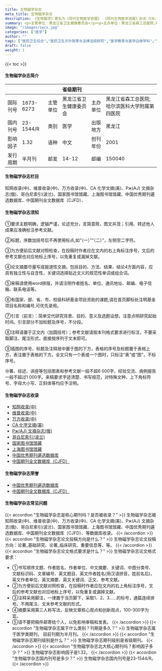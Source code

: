 ```yaml
---
title: 生物磁学杂志
meta_title: 生物磁学杂志
description: 《生物磁学》更名为《现代生物医学进展》 《现代生物医学进展》杂志（CN:23-1544/R）内容丰富、思想健康，2001年创刊，目前以半月刊形式发行，刊物对外积极扩大宣传，致力于提高杂志质量与影响。杂志旨在推动和传播生物医学领域的最新研究成果，促进学术交流和科技创新，以覆盖生物医学的广度和深度为特点，内容涵盖医学基础研究、临床医学、药理学、生物工程、生物材料等多个领域。杂志每季度出版一期，采用同行评审制度，确保文章的学术质量和可靠性。 《现代生物医学进展》致力于报道和推动生命科学和医学领域的前沿研究和创新成果，以及临床实践的最新进展。其内容包括但不限于疾病诊断和治疗、新药研发、基因组学、蛋白组学、细胞生物学、组织工程、医学影像学、神经科学等领域的研究和应用。作为中国科学界的顶级期刊之一，在国内外学术界享有较高的声誉和影响力，被广大学者和研究人员广泛阅读和引用。杂志的文章以其学术深度、创新性和实用性而受到学术界和科研工作者的认可和赞誉，对于促进生物医学领域的发展和进步起到了积极的推动作用。 此外，《现代生物医学进展》杂志还积极参与国际学术交流和合作，与国际知名期刊合作办刊或共同推动国际合作项目。通过国际合作，该杂志向国内读者介绍了国际先进的生物医学进展，同时也向国际学者和研究人员展示了中国生物医学研究领域的成果和潜力。总之，《现代生物医学进展》杂志以其丰富的内容、高水平的学术论文和积极的学术交流合作，成为了中国生物医学领域的重要期刊之一，对于推动和促进生物医学科技的发展和创新起到了重要的推动作用。
summary: <p>主管单位：黑龙江省卫生健康委员会</p><p>主办单位：黑龙江省森工总医院;哈尔滨医科大学附属第四医院</p><p>发行级别：省级期刊</p><p>发行周期：半月刊</p>
image: "/images/swcx.jpg"
categories: ["医学"]
author: ""
tags: ["医药卫生综合","医药卫生方针政策与法律法规研究","医学教育与医学边缘学科","预防医学与卫生学","中医学","中药学","中西医结合","基础医学","临床医学","感染性疾病及传染病","心血管系统疾病","呼吸系统疾病","消化系统疾病","内分泌腺及全身性疾病","外科学","泌尿科学","妇产科学","儿科学","神经病学","精神病学","肿瘤学","眼科与耳鼻咽喉科","口腔科学","皮肤病与性病","特种医学","急救医学","军事医学与卫生","药学","生物医学工程",]
draft: false
weight: 1
---
```


{{< toc >}}

#### 生物磁学杂志简介
|               |                               |               | 省级期刊        |               |                           |
| ------------: | :---------------------------- | ------------: | :---------------------------- | ------------: | :------------------------ |
| 国际刊号      | 1673-6273   | 主管单位      | 黑龙江省卫生健康委员会     | 主办单位      | 黑龙江省森工总医院;哈尔滨医科大学附属第四医院     |
| 国内刊号      | 23-1544/R        | 类别          | 医学       | 出版地方      | 黑龙江           |
| 影响因子      | 1.32        | 语种          | 中文             | 创刊年份      | 2001    |
| 发行周期      | 半月刊    | 邮发          | 14-12              | 邮编          | 150040      |

#### 生物磁学杂志栏目
<span>知网收录(中)</span>、<span>维普收录(中)</span>、<span>万方收录(中)</span>、<span>CA 化学文摘(美)</span>、<span>Pж(AJ) 文摘杂志(俄)</span>、<span>哥白尼索引(波兰)</span>、<span>国家图书馆馆藏</span>、<span>上海图书馆馆藏</span>、<span>中国优秀期刊遴选数据库</span>、<span>中国期刊全文数据库（CJFD）</span>、

#### 生物磁学杂志须知
<p><p>
	①要求主题明确，逻辑严谨，论述充分，言简意赅，图文并茂；引用、转述他人成果应准确标注参考文献。
</p><p>
	②标题，序数加括号后不再使用标点,如“（一）”“（二）”，左侧空二字符。
</p><p>
	③为方便前后文献对照检查，在投稿时作者应在文内的右上角标注序号，文后的参考文献也对应地标上序号，以免重复或漏掉文献。
</p><p>
	④论文摘要尽量写成报道性文摘，包括目的、方法、结果、结论4方面内容，应具有独立性与自含性，关键词选择贴近文义的规范性单词或组合词。
</p><p>
	⑤来稿请使用word排版，并请注明作者姓名、单位、通讯地址、邮编、电子信箱、联系电话等。
</p><p>
	⑥有国家、部、省、市、校级科研基金项目资助的课题,请在首页脚标处注明基金项目名称和编号,可优先录用。
</p><p>
	⑦引言（前言）：简单交代研究背景、目的、意义及选题设想，注意点明研究起始时间。引言部分不加标题及序号，不分段。
</p><p>
	⑧注释请置于正文内（加圆括号）；参考文献请按本刊格式要求进行标注，不要采取脚注、尾注形式，直接按序列于文末即可。
</p><p>
	⑨插图的序号、标题及注释居中置于图的下方，表格的序号及标题置于表格上方，表注置于表格的下方。全文只有一个表或一个图时，只标注“表”或“图”，不标序号。
</p><p>
	⑩著、综述、讲座等包括图表和参考文献一般不超6 000字，经验交流、病例报告一般不超过1 000字。来稿要求字迹清楚、书写规范，对特殊文种、上下角标符号、字母大小写、正斜体等均应予注明。
</p></p>


#### 生物磁学杂志收录
<ul>
    <li class="inline-block">
        <a class="bg-theme-light hover:bg-primary dark:bg-darkmode-theme-light dark:hover:bg-darkmode-primary dark:hover:text-dark m-1 block rounded px-3 py-1 hover:text-white" href="#生物磁学杂志收录">
        知网收录(中)
        </a>
    </li>
    <li class="inline-block">
        <a class="bg-theme-light hover:bg-primary dark:bg-darkmode-theme-light dark:hover:bg-darkmode-primary dark:hover:text-dark m-1 block rounded px-3 py-1 hover:text-white" href="#生物磁学杂志收录">
        维普收录(中)
        </a>
    </li>
    <li class="inline-block">
        <a class="bg-theme-light hover:bg-primary dark:bg-darkmode-theme-light dark:hover:bg-darkmode-primary dark:hover:text-dark m-1 block rounded px-3 py-1 hover:text-white" href="#生物磁学杂志收录">
        万方收录(中)
        </a>
    </li>
    <li class="inline-block">
        <a class="bg-theme-light hover:bg-primary dark:bg-darkmode-theme-light dark:hover:bg-darkmode-primary dark:hover:text-dark m-1 block rounded px-3 py-1 hover:text-white" href="#生物磁学杂志收录">
        CA 化学文摘(美)
        </a>
    </li>
    <li class="inline-block">
        <a class="bg-theme-light hover:bg-primary dark:bg-darkmode-theme-light dark:hover:bg-darkmode-primary dark:hover:text-dark m-1 block rounded px-3 py-1 hover:text-white" href="#生物磁学杂志收录">
        Pж(AJ) 文摘杂志(俄)
        </a>
    </li>
    <li class="inline-block">
        <a class="bg-theme-light hover:bg-primary dark:bg-darkmode-theme-light dark:hover:bg-darkmode-primary dark:hover:text-dark m-1 block rounded px-3 py-1 hover:text-white" href="#生物磁学杂志收录">
        哥白尼索引(波兰)
        </a>
    </li>
    <li class="inline-block">
        <a class="bg-theme-light hover:bg-primary dark:bg-darkmode-theme-light dark:hover:bg-darkmode-primary dark:hover:text-dark m-1 block rounded px-3 py-1 hover:text-white" href="#生物磁学杂志收录">
        国家图书馆馆藏
        </a>
    </li>
    <li class="inline-block">
        <a class="bg-theme-light hover:bg-primary dark:bg-darkmode-theme-light dark:hover:bg-darkmode-primary dark:hover:text-dark m-1 block rounded px-3 py-1 hover:text-white" href="#生物磁学杂志收录">
        上海图书馆馆藏
        </a>
    </li>
    <li class="inline-block">
        <a class="bg-theme-light hover:bg-primary dark:bg-darkmode-theme-light dark:hover:bg-darkmode-primary dark:hover:text-dark m-1 block rounded px-3 py-1 hover:text-white" href="#生物磁学杂志收录">
        中国优秀期刊遴选数据库
        </a>
    </li>
    <li class="inline-block">
        <a class="bg-theme-light hover:bg-primary dark:bg-darkmode-theme-light dark:hover:bg-darkmode-primary dark:hover:text-dark m-1 block rounded px-3 py-1 hover:text-white" href="#生物磁学杂志收录">
        中国期刊全文数据库（CJFD）
        </a>
    </li>
</ul>



#### 生物磁学杂志荣誉
<ul>
    <li class="inline-block">
        <a class="bg-theme-light hover:bg-primary dark:bg-darkmode-theme-light dark:hover:bg-darkmode-primary dark:hover:text-dark m-1 block rounded px-3 py-1 hover:text-white" href="#生物磁学杂志荣誉">
        中国优秀期刊遴选数据库
        </a>
    </li>
    <li class="inline-block">
        <a class="bg-theme-light hover:bg-primary dark:bg-darkmode-theme-light dark:hover:bg-darkmode-primary dark:hover:text-dark m-1 block rounded px-3 py-1 hover:text-white" href="#生物磁学杂志荣誉">
        中国期刊全文数据库（CJFD）
        </a>
    </li>
</ul>












#### 生物磁学杂志常见问题
{{< accordion "生物磁学杂志是核心期刊吗？是否被收录？" >}}
生物磁学杂志被知网收录(中)、维普收录(中)、万方收录(中)、CA 化学文摘(美)、Pж(AJ) 文摘杂志(俄)、哥白尼索引(波兰)、国家图书馆馆藏、上海图书馆馆藏、中国优秀期刊遴选数据库、中国期刊全文数据库（CJFD）、等数据库收录。
{{< /accordion >}}
{{< accordion "生物磁学杂志论文投稿方向是什么？" >}}
生物磁学杂志论文投稿方向：论著_基础研究、论著_临床研究、重要信息等、等。
{{< /accordion >}}
{{< accordion "生物磁学杂志论文格式要求是什么？" >}}
生物磁学杂志论文格式要求：
- ①书写顺序文题、作者姓名、作者单位、中文摘要、关键词、中图分类号、文献标识码、文章编号、英文题目、英文作者姓名(用汉语拼音，姓前名后)，英文作者单位、英文摘要、英文关键词、正文、参考文献。
- ②为方便前后文献对照检查，在投稿时作者应在文内的右上角标注序号，文后的参考文献也对应地标上序号，以免重复或漏掉文献。
- ③注释采用脚注，一律置于当页脚下，采取1、2、3……的标号，通篇连续排号。不用尾注、文末参考文献的形式。
- ④摘要采用第三人称写法，反映文章核心观点和创新观点，100-300字为宜。
- ⑤请不要把稿件邮寄给个人，以免影响审稿和发表。
{{< /accordion >}}
{{< accordion "生物磁学杂志属于什么类别？刊期是多久？" >}}
生物磁学杂志属于医学类期刊， 目前刊期为半月刊。
{{< /accordion >}}
{{< accordion "生物磁学杂志期刊级别是什么？" >}}
生物磁学杂志期刊级别是省级期刊。
{{< /accordion >}}
{{< accordion "生物磁学杂志北大核心期刊吗？影响因子多少？" >}}
生物磁学杂志影响因子是1.32。
{{< /accordion >}}
{{< accordion "生物磁学杂志国内刊号是多少？" >}}
生物磁学杂志国内刊号是23-1544/R。
{{< /accordion >}}